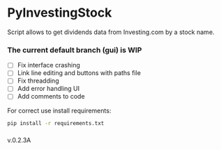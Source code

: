 # PyInvestingStock
Script allows to get dividends data from Investing.com by a stock name.

### The current default branch (gui) is WIP
- [ ] Fix interface crashing
- [ ] Link line editing and buttons with paths file
- [ ] Fix threadding
- [ ] Add error handling UI
- [ ] Add comments to code

For correct use install requirements:
```bash 
pip install -r requirements.txt
``` 
### 
v.0.2.3A
